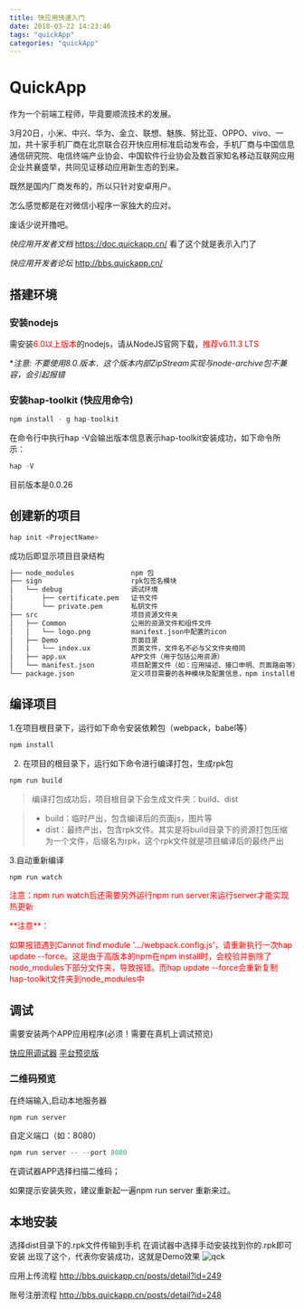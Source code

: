 ```yaml
---
title: 快应用快速入门
date: 2018-03-22 14:23:46
tags: "quickApp"
categories: "quickApp"
---
```

# QuickApp

作为一个前端工程师，毕竟要顺流技术的发展。

3月20日，小米、中兴、华为、金立、联想、魅族、努比亚、OPPO、vivo、一加，共十家手机厂商在北京联合召开快应用标准启动发布会，手机厂商与中国信息通信研究院、电信终端产业协会、中国软件行业协会及数百家知名移动互联网应用企业共襄盛举，共同见证移动应用新生态的到来。

既然是国内厂商发布的，所以只针对安卓用户。

怎么感觉都是在对微信小程序一家独大的应对。

废话少说开撸吧。

*快应用开发者文档* https://doc.quickapp.cn/   看了这个就是表示入门了

*快应用开发者论坛* http://bbs.quickapp.cn/

## 搭建环境

### 安装nodejs
需安装<font color = "red">6.0以上版本</font>的nodejs，请从NodeJS官网下载，<font color = "red">推荐v6.11.3 LTS</font>

**注意: 不要使用8.0.*版本．这个版本内部ZipStream实现与node-archive包不兼容，会引起报错**


### 安装hap-toolkit (快应用命令)
```javascript
npm install - g hap-toolkit
```
<!-- more -->
在命令行中执行hap -V会输出版本信息表示hap-toolkit安装成功，如下命令所示：
```javascript
hap -V
```
目前版本是0.0.26

## 创建新的项目
```javascript
hap init <ProjectName>
```
成功后即显示项目目录结构
```html
├── node_modules              npm 包
├── sign                      rpk包签名模块
│   └── debug                 调试环境
│       ├── certificate.pem   证书文件
│       └── private.pem       私钥文件
├── src                       项目资源文件夹
│   ├── Common                公用的资源文件和组件文件
│   │   └── logo.png          manifest.json中配置的icon
│   ├── Demo                  页面目录
│   |   └── index.ux          页面文件，文件名不必与父文件夹相同
│   ├── app.ux                APP文件（用于包括公用资源）
│   └── manifest.json         项目配置文件（如：应用描述、接口申明、页面路由等）
└── package.json              定义项目需要的各种模块及配置信息，npm install根据这个配置文件，自动下载所需的运行和开发环境
```

## 编译项目

1.在项目根目录下，运行如下命令安装依赖包（webpack，babel等）
```javascript
npm install
```

2. 在项目的根目录下，运行如下命令进行编译打包，生成rpk包
```javascript
npm run build
```

>编译打包成功后，项目根目录下会生成文件夹：build、dist

> * build：临时产出，包含编译后的页面js，图片等
> * dist：最终产出，包含rpk文件。其实是将build目录下的资源打包压缩为一个文件，后缀名为rpk，这个rpk文件就是项目编译后的最终产出

3.自动重新编译
```javascript
npm run watch
```

<font color = "red">注意：npm run watch后还需要另外运行npm run server来运行server才能实现热更新</font>

<font color = "red">
**注意**：

如果报错遇到Cannot find module '.../webpack.config.js'，请重新执行一次hap update --force。这是由于高版本的npm在npm install时，会校验并删除了node_modules下部分文件夹，导致报错。而hap update --force会重新复制hap-toolkit文件夹到node_modules中</font>

##  调试
需要安装两个APP应用程序(必须！需要在真机上调试预览)

[快应用调试器](https://statres.quickapp.cn/quickapp/quickapp/201803/file/201803200129552999556.apk)
[平台预览版](https://statres.quickapp.cn/quickapp/quickapp/201803/file/201803200130021102030.apk)

### 二维码预览
在终端输入,启动本地服务器
```javascript
npm run server
```

自定义端口（如：8080）
```javascript
npm run server -- --port 8080
```

在调试器APP选择扫描二维码；

如果提示安装失败，建议重新起一遍npm run server 重新来过。

## 本地安装

选择dist目录下的.rpk文件传输到手机 在调试器中选择手动安装找到你的.rpk即可安装
出现了这个，代表你安装成功，这就是Demo效果
![qck](https://doc.quickapp.cn/tutorial/getting-started/hello-world.2.png)

应用上传流程 http://bbs.quickapp.cn/posts/detail?id=249

账号注册流程 http://bbs.quickapp.cn/posts/detail?id=248
